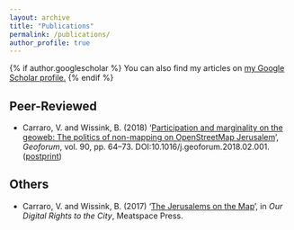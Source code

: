 ```yaml
---
layout: archive
title: "Publications"
permalink: /publications/
author_profile: true
---
```


{% if author.googlescholar %}
  You can also find my articles on <u><a href="{{author.googlescholar}}">my Google Scholar profile</a>.</u>
{% endif %}

<h2> Peer-Reviewed </h2>
<ul>
	<li>
	Carraro, V. and Wissink, B. (2018) ‘<a href="https://doi.org/10.1016/j.geoforum.2018.02.001">Participation and marginality on the geoweb: The politics of non-mapping on OpenStreetMap Jerusalem</a>’, <i>Geoforum</i>, vol. 90, pp. 64–73. DOI:10.1016/j.geoforum.2018.02.001.
	<br/>
	(<a href="'http://ralentina.github.io/files/Carraro-Wissink-2018-Participation-and-Marginality-Geoweb.pdf'">postprint</a>)
	</li>
  </ul>

  <h2>Others</h2>
  <ul>
	<li>
	Carraro, V. and Wissink, B. (2017) ‘<a href="https://meatspacepress.org/our-digital-rights-to-the-city/">The Jerusalems on the Map</a>’, in <i>Our Digital Rights to the City</i>, Meatspace Press.
	</li>
</ul>

